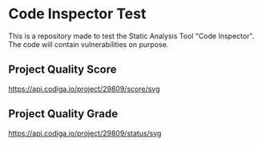 # Code Inspector Test

This is a repository made to test the Static Analysis Tool "Code Inspector". The code will contain vulnerabilities on purpose.

## Project Quality Score

https://api.codiga.io/project/29809/score/svg

## Project Quality Grade

https://api.codiga.io/project/29809/status/svg
